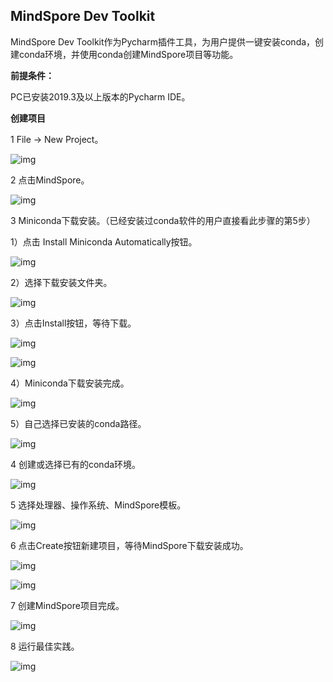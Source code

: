 ## MindSpore Dev Toolkit

MindSpore Dev Toolkit作为Pycharm插件工具，为用户提供一键安装conda，创建conda环境，并使用conda创建MindSpore项目等功能。

**前提条件：**

PC已安装2019.3及以上版本的Pycharm IDE。

**创建项目**

1 File -> New Project。

![img](./images/clip_image002.jpg)

 

2 点击MindSpore。

![img](./images/clip_image004.jpg)

 

3 Miniconda下载安装。（已经安装过conda软件的用户直接看此步骤的第5步）

1）点击 Install Miniconda Automatically按钮。

![img](./images/clip_image006.jpg)

2）选择下载安装文件夹。

![img](./images/clip_image008.jpg)

3）点击Install按钮，等待下载。

![img](./images/clip_image010.jpg)

![img](./images/clip_image012.jpg)

4）Miniconda下载安装完成。

![img](./images/clip_image014.jpg)

5）自己选择已安装的conda路径。

![img](./images/clip_image016.jpg)

 

4 创建或选择已有的conda环境。

![img](./images/clip_image018.jpg)

 

5 选择处理器、操作系统、MindSpore模板。

![img](./images/clip_image020.jpg)

 

6 点击Create按钮新建项目，等待MindSpore下载安装成功。

![img](./images/clip_image022.jpg)

![img](./images/clip_image024.jpg)

 

7 创建MindSpore项目完成。

![img](./images/clip_image025.png)

 

8 运行最佳实践。

![img](./images/clip_image027.jpg)